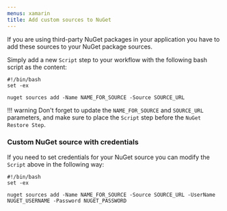 ```yaml
---
menus: xamarin
title: Add custom sources to NuGet
---
```

If you are using third-party NuGet packages in your application
you have to add these sources to your NuGet package sources.

Simply add a new `Script` step to your workflow with the following bash script as the content:

```
#!/bin/bash
set -ex

nuget sources add -Name NAME_FOR_SOURCE -Source SOURCE_URL
```

!!! warning
    Don't forget to update the `NAME_FOR_SOURCE` and `SOURCE_URL` parameters,
    and make sure to place the `Script` step before the `NuGet Restore Step`.


### Custom NuGet source with credentials

If you need to set credentials for your NuGet source you can modify the `Script` above in the following way:

```
#!/bin/bash
set -ex

nuget sources add -Name NAME_FOR_SOURCE -Source SOURCE_URL -UserName NUGET_USERNAME -Password NUGET_PASSWORD
```
